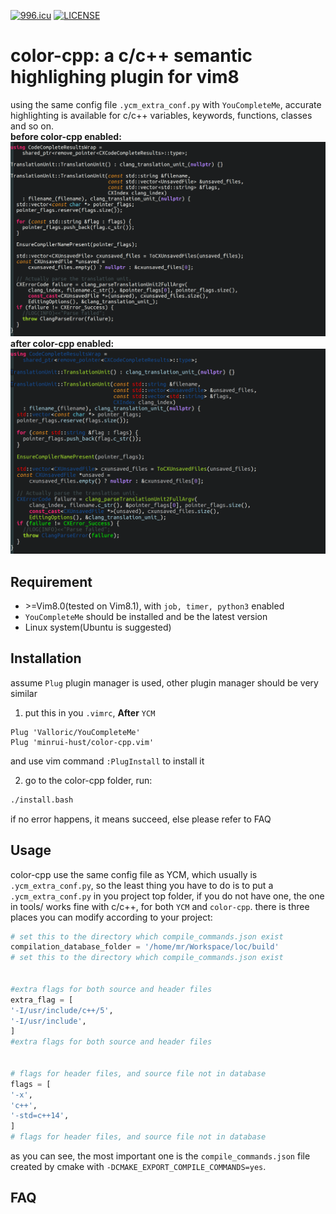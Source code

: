 [![996.icu](https://img.shields.io/badge/link-996.icu-red.svg)](https://996.icu)
[![LICENSE](https://img.shields.io/badge/license-Anti%20996-blue.svg)](https://github.com/996icu/996.ICU/blob/master/LICENSE)

# color-cpp: a c/c++ semantic highlighing plugin for vim8
  using the same config file `.ycm_extra_conf.py` with `YouCompleteMe`,
  accurate highlighting is available for c/c++ variables, keywords, functions,
  classes and so on.  
  **before color-cpp enabled:**  
  ![image](https://github.com/minrui-hust/color-cpp.vim/blob/master/pre.png)  
  **after color-cpp enabled:**  
  ![image](https://github.com/minrui-hust/color-cpp.vim/blob/master/post.png)

## Requirement
- &gt;=Vim8.0(tested on Vim8.1), with `job, timer, python3` enabled
- `YouCompleteMe` should be installed and be the latest version
- Linux system(Ubuntu is suggested)

## Installation
  assume `Plug` plugin manager is used, other plugin manager should be very similar
  1. put this in you `.vimrc`, **After** `YCM`
  ``` vimrc
  Plug 'Valloric/YouCompleteMe'
  Plug 'minrui-hust/color-cpp.vim'
  ```
  and use vim command `:PlugInstall` to install it

  2. go to the color-cpp folder, run:
  ``` bash
  ./install.bash
  ```
  if no error happens, it means succeed, else please refer to FAQ

## Usage
  color-cpp use the same config file as YCM, which usually is `.ycm_extra_conf.py`,
  so the least thing you have to do is to put a `.ycm_extra_conf.py` in you project top folder,
  if you do not have one, the one in tools/ works fine with c/c++, for both `YCM` and `color-cpp`.
  there is three places you can modify according to your project:
  ```python
  # set this to the directory which compile_commands.json exist
  compilation_database_folder = '/home/mr/Workspace/loc/build'
  # set this to the directory which compile_commands.json exist
  
  
  #extra flags for both source and header files
  extra_flag = [
  '-I/usr/include/c++/5',
  '-I/usr/include',
  ]
  #extra flags for both source and header files
  
  
  # flags for header files, and source file not in database
  flags = [
  '-x',
  'c++',
  '-std=c++14',
  ]
  # flags for header files, and source file not in database
  ```
  as you can see, the most important one is the `compile_commands.json` file
  created by cmake with `-DCMAKE_EXPORT_COMPILE_COMMANDS=yes`.

## FAQ
